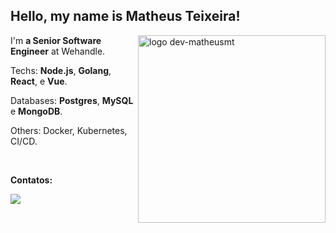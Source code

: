 ## Hello, my name is Matheus Teixeira!
 
<img src="https://media4.giphy.com/media/ln7z2eWriiQAllfVcn/giphy.gif?cid=6c09b95249ru5bbbdtvw40sdyns78f6685170pjda3usxhzu&ep=v1_stickers_search&rid=giphy.gif" min-width="300px" max-width="300px" width="300px" align="right" alt="logo dev-matheusmt">

<p align="left"> 

 I'm <strong>a Senior Software Engineer</strong> at Wehandle.
</p>

<p align="left">
  Techs: <strong>Node.js</strong>, <strong>Golang</strong>, <strong>React</strong>, e <strong>Vue</strong>.
</p>

<p align="left">
   Databases: <strong>Postgres</strong>, <strong>MySQL</strong> e <strong>MongoDB</strong>.
</p>

<p align="left">
  Others: Docker, Kubernetes, CI/CD.
</p>


<br>

<p align="left">
<strong>Contatos:</strong>
</p>

<p align="left">
  <a href="https://www.linkedin.com/in/matheusteixeirajs/" alt="Linkedin">
    <img src="https://img.shields.io/badge/-Linkedin-27A7DE?style=for-the-badge&logo=Linkedin&logoColor=ffffff&link=https://www.linkedin.com/in/matheusteixeirajs/"/>
  </a>
</p>

